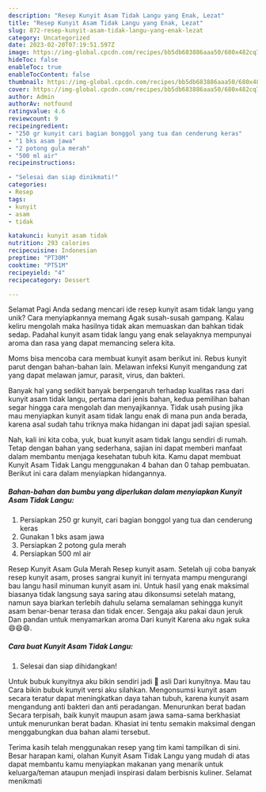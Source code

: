 ```yaml
---
description: "Resep Kunyit Asam Tidak Langu yang Enak, Lezat"
title: "Resep Kunyit Asam Tidak Langu yang Enak, Lezat"
slug: 872-resep-kunyit-asam-tidak-langu-yang-enak-lezat
category: Uncategorized
date: 2023-02-20T07:19:51.597Z
image: https://img-global.cpcdn.com/recipes/bb5db683886aaa50/680x482cq70/kunyit-asam-tidak-langu-foto-resep-utama.jpg
hideToc: false
enableToc: true
enableTocContent: false
thumbnail: https://img-global.cpcdn.com/recipes/bb5db683886aaa50/680x482cq70/kunyit-asam-tidak-langu-foto-resep-utama.jpg
cover: https://img-global.cpcdn.com/recipes/bb5db683886aaa50/680x482cq70/kunyit-asam-tidak-langu-foto-resep-utama.jpg
author: Admin
authorAv: notfound
ratingvalue: 4.6
reviewcount: 9
recipeingredient:
- "250 gr kunyit cari bagian bonggol yang tua dan cenderung keras"
- "1 bks asam jawa"
- "2 potong gula merah"
- "500 ml air"
recipeinstructions:

- "Selesai dan siap dinikmati!"
categories:
- Resep
tags:
- kunyit
- asam
- tidak

katakunci: kunyit asam tidak 
nutrition: 293 calories
recipecuisine: Indonesian
preptime: "PT30M"
cooktime: "PT51M"
recipeyield: "4"
recipecategory: Dessert

---
```



Selamat Pagi Anda sedang mencari ide resep kunyit asam tidak langu yang unik? Cara menyiapkannya memang Agak susah-susah gampang. Kalau keliru mengolah maka hasilnya tidak akan memuaskan dan bahkan tidak sedap. Padahal kunyit asam tidak langu yang enak selayaknya mempunyai aroma dan rasa yang dapat memancing selera kita.


Moms bisa mencoba cara membuat kunyit asam berikut ini. Rebus kunyit parut dengan bahan-bahan lain. Melawan infeksi Kunyit mengandung zat yang dapat melawan jamur, parasit, virus, dan bakteri.

Banyak hal yang sedikit banyak berpengaruh terhadap kualitas rasa dari kunyit asam tidak langu, pertama dari jenis bahan, kedua pemilihan bahan segar hingga cara mengolah dan menyajikannya. Tidak usah pusing jika mau menyiapkan kunyit asam tidak langu enak di mana pun anda berada, karena asal sudah tahu triknya maka hidangan ini dapat jadi sajian spesial.


Nah, kali ini kita coba, yuk, buat kunyit asam tidak langu sendiri di rumah. Tetap dengan bahan yang sederhana, sajian ini dapat memberi manfaat dalam membantu menjaga kesehatan tubuh kita. Kamu dapat membuat Kunyit Asam Tidak Langu menggunakan 4 bahan dan 0 tahap pembuatan. Berikut ini cara dalam menyiapkan hidangannya.

<!--inarticleads1-->

##### Bahan-bahan dan bumbu yang diperlukan dalam menyiapkan Kunyit Asam Tidak Langu:

1. Persiapkan 250 gr kunyit, cari bagian bonggol yang tua dan cenderung keras
1. Gunakan 1 bks asam jawa
1. Persiapkan 2 potong gula merah
1. Persiapkan 500 ml air


Resep Kunyit Asam Gula Merah Resep kunyit asam. Setelah uji coba banyak resep kunyit asam, proses sangrai kunyit ini ternyata mampu mengurangi bau langu hasil minuman kunyit asam ini. Untuk hasil yang enak maksimal biasanya tidak langsung saya saring atau dikonsumsi setelah matang, namun saya biarkan terlebih dahulu selama semalaman sehingga kunyit asam benar-benar terasa dan tidak encer. Sengaja aku pakai daun jeruk Dan pandan untuk menyamarkan aroma Dari kunyit Karena aku ngak suka 😄😄😄. 

<!--inarticleads2-->

##### Cara buat Kunyit Asam Tidak Langu:


1. Selesai dan siap dihidangkan!

Untuk bubuk kunyitnya aku bikin sendiri jadi 💯 asli Dari kunyitnya. Mau tau Cara bikin bubuk kunyit versi aku silahkan. Mengonsumsi kunyit asam secara teratur dapat meningkatkan daya tahan tubuh, karena kunyit asam mengandung anti bakteri dan anti peradangan. Menurunkan berat badan Secara terpisah, baik kunyit maupun asam jawa sama-sama berkhasiat untuk menurunkan berat badan. Khasiat ini tentu semakin maksimal dengan menggabungkan dua bahan alami tersebut. 

Terima kasih telah menggunakan resep yang tim kami tampilkan di sini. Besar harapan kami, olahan Kunyit Asam Tidak Langu yang mudah di atas dapat membantu kamu menyiapkan makanan yang menarik untuk keluarga/teman ataupun menjadi inspirasi dalam berbisnis kuliner. Selamat menikmati
